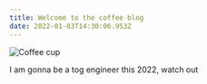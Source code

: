 ```yaml
---
title: Welcome to the coffee blog
date: 2022-01-03T14:30:06.953Z
---
```

![Coffee cup](/img/istockphoto-157528129-170667a.jpeg "Coffee cup ")

I am gonna be a tog engineer this 2022, watch out